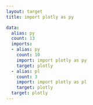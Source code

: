 ```yaml
---
layout: target
title: import plotly as py

data:
  alias: py
  count: 13
  imports:
  - alias: py
    count: 10
    import: import plotly as py
    target: plotly
  - alias: pl
    count: 3
    import: import plotly as pl
    target: plotly
  target: plotly
---
```

